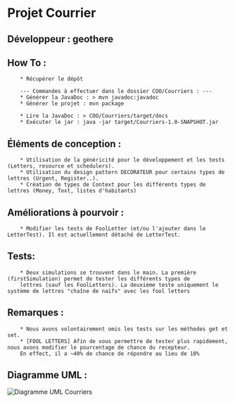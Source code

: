 # Projet Courrier

## Développeur : **geothere**

                 
## How To : 
        * Récupérer le dépôt
        
        --- Commandes à effectuer dans le dossier COO/Courriers : ---
        * Générer la JavaDoc : > mvn javadoc:javadoc
        * Générer le projet : mvn package
    
        * Lire la JavaDoc : > COO/Courriers/target/docs
        * Exécuter le jar : java -jar target/Courriers-1.0-SNAPSHOT.jar

## Éléments de conception : 
        * Utilisation de la généricité pour le développement et les tests (Letters, resource et schedulers). 
        * Utilisation du design pattern DECORATEUR pour certains types de lettres (Urgent, Register..).
        * Création de types de Context pour les différents types de lettres (Money, Text, listes d'habitants)

## Améliorations à pourvoir : 
        * Modifier les tests de FoolLetter (et/ou l'ajouter dans le LetterTest). Il est actuellement détaché de LetterTest.
        

## Tests: 
        * Deux simulations se trouvent dans le main. La première (firstSimulation) permet de tester les différents types de 
        lettres (sauf les FoolLetters). La deuxième teste uniquement le système de lettres "chaîne de naifs" avec les fool letters

## Remarques : 
        * Nous avons volontairement omis les tests sur les méthodes get et set.
        * [FOOL LETTERS] Afin de vous permettre de tester plus rapidement, nous avons modifier le pourcentage de chance du recepteur. 
        En effect, il a ~40% de chance de répondre au lieu de 10%
        
## Diagramme UML : 

![Diagramme UML Courriers](https://i.imgur.com/9on214L.png)

